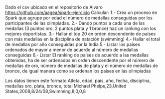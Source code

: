 Dado el csv ubicado en el repositorio de Alvaro https://github.com/aagea/spark-ejercicio
Calcular:
1.- Crea un proceso en Spark que agrupe por edad el número de medallas conseguidas por los participantes de las olimpiadas.
2.- Dando puntos a cada una de las medallas (3 puntos oro, 2 puntos plata y 1 bronce) haz un ranking con los mejores deportistas.
3.- Hallar el top 20 en orden descendente de países con más medallas en la disciplina de natación (swimming)
4.- Hallar el total de medallas por año conseguidas por la India
5.- Listar los países ordenados de mayor a menor de acuerdo al número de medallas conseguidas
6.- Listar El ranking de países de acuerdo a las medallas obtenidas, ha de ser ordenados en orden descendente por el número de medallas de oro, número de medallas de plata y el número de medallas de bronce, de igual manera como se ordenan los países en las olimpiadas

Los datos tienen este formato
Atleta, edad, país, año, fecha, disciplina, medallas oro, plata, bronce, total
Michael Phelps,23,United States,2008,8/24/08,Swimming,8,0,0,8